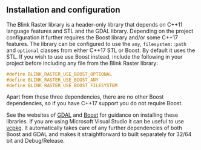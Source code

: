 ## Installation and configuration
The Blink Raster library is a header-only library that depends on C+\+11 language features and STL and the GDAL library. Depending on the project configuration it further requires the Boost library and/or some C+\+17 features. 
The library can be configured to use the `any`, `filesystem::path` and `optional` classes from either C+\+17 STL or Boost. By default it uses the STL. If you wish to use  use Boost instead, include the following in your project before including any file from the Blink Raster library:

```cpp
#define BLINK_RASTER_USE_BOOST_OPTIONAL
#define BLINK_RASTER_USE_BOOST_ANY
#define BLINK_RASTER_USE_BOOST_FILESYSTEM
```
Apart from these three dependencies, there are no other Boost dependencies, so if you have C+\+17 support you do not require Boost.

See the websites of [GDAL](http://www.gdal.org) and [Boost](http://www.boost.org) for guidance on installing these libraries. If you are using Microsoft Visual Studio it can be useful to use [vcpkg](https://github.com/Microsoft/vcpkg). It automatically takes care of any further dependencies of both Boost and GDAL and makes it straightforward to built separately for  32/64 bit and Debug/Release.


